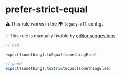 # prefer-strict-equal

⚠️ This rule _warns_ in the 🌍 `legacy-all` config.

💡 This rule is manually fixable by [editor suggestions](https://eslint.org/docs/latest/use/core-concepts#rule-suggestions).

<!-- end auto-generated rule header -->

```ts
// bad

expect(something).toEqual(somethingElse)

// good
expect(something).toStrictEqual(somethingElse)
```
